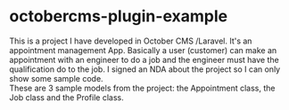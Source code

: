 # octobercms-plugin-example
This is a project I have developed in October CMS /Laravel. 
It's an appointment management App. 
Basically a user (customer) can make an appointment with an engineer to do a job and the engineer must have the qualification do to the job. I signed an NDA about the project so I can only show some sample code.    
These are 3 sample models from the project: the Appointment class, the Job class and  the Profile class.
